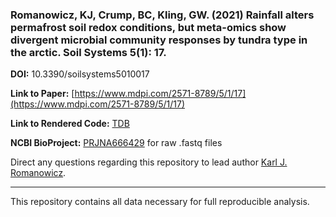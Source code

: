### Romanowicz, KJ, Crump, BC, Kling, GW. (2021) Rainfall alters permafrost soil redox conditions, but meta-omics show divergent microbial community responses by tundra type in the arctic. Soil Systems 5(1): 17.

**DOI:** 10.3390/soilsystems5010017

**Link to Paper:** [https://www.mdpi.com/2571-8789/5/1/17](https://www.mdpi.com/2571-8789/5/1/17)

**Link to Rendered Code:** [TDB]()

**NCBI BioProject:** [PRJNA666429](https://www.ncbi.nlm.nih.gov/bioproject/?term=PRJNA666429) for raw .fastq files

Direct any questions regarding this repository to lead author [Karl J. Romanowicz](mailto:kjromano@umich.edu).

____________________________________________________________

This repository contains all data necessary for full reproducible analysis.

